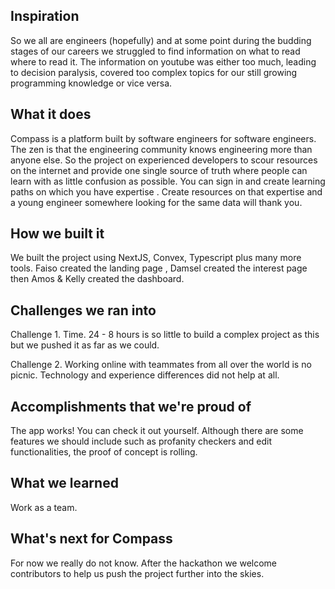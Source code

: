 ## Inspiration

So we all are engineers (hopefully) and at some point during the budding stages of our careers we struggled to find information on what to read where to read it. The information on youtube was either too much, leading to decision paralysis, covered too complex topics for our still growing programming knowledge or vice versa.

## What it does

Compass is a platform built by software engineers for software engineers. The zen is that the engineering community knows engineering more than anyone else. So the project on experienced developers to scour resources on the internet and provide one single source of truth where people can learn with as little confusion as possible. You can sign in and create learning paths on which you have expertise . Create resources on that expertise and a young engineer somewhere looking for the same data will thank you.

## How we built it

We built the project using NextJS, Convex, Typescript plus many more tools. Faiso created the landing page , Damsel created the interest page then Amos & Kelly created the dashboard.

## Challenges we ran into

Challenge 1. Time. 24 - 8 hours is so little to build a complex project as this but we pushed it as far as we could.

Challenge 2. Working online with teammates from all over the world is no picnic. Technology and experience differences did not help at all.

## Accomplishments that we're proud of

The app works! You can check it out yourself. Although there are some features we should include such as profanity checkers and edit functionalities, the proof of concept is rolling.

## What we learned

Work as a team.

## What's next for Compass

For now we really do not know. After the hackathon we welcome contributors to help us push the project further into the skies.
